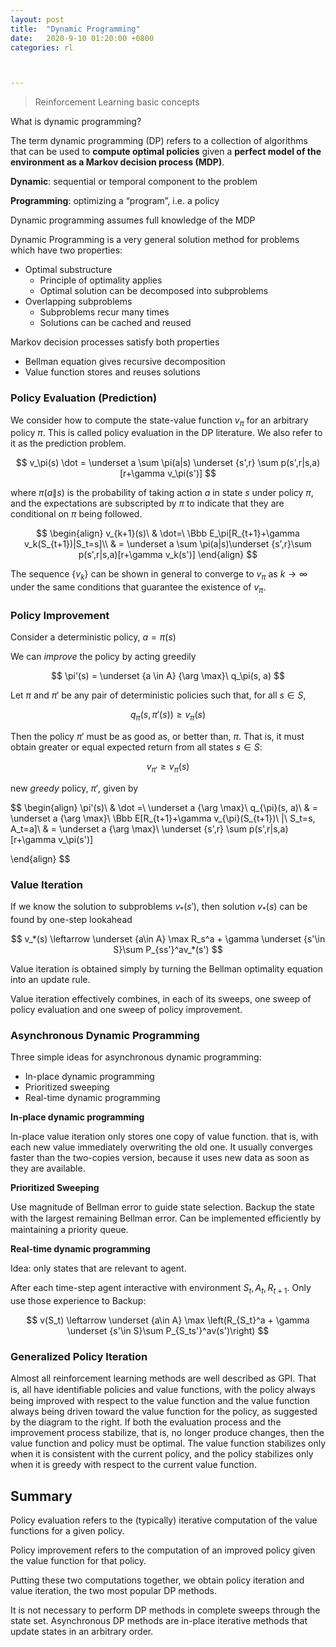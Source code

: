 ```yaml
---
layout: post
title:  "Dynamic Programming"
date:   2020-9-10 01:20:00 +0800
categories: rl



---
```


> Reinforcement Learning basic concepts

What is dynamic programming?

The term dynamic programming (DP) refers to a collection of algorithms that can be used to **compute optimal policies** given a **perfect model of the environment as a Markov decision process (MDP)**. 

**Dynamic**: sequential or temporal component to the problem

**Programming**: optimizing a “program”, i.e. a policy

Dynamic programming assumes full knowledge of the MDP

Dynamic Programming is a very general solution method for problems which have two properties: 

* Optimal substructure
  - Principle of optimality applies
  - Optimal solution can be decomposed into subproblems
* Overlapping subproblems
  * Subproblems recur many times
  * Solutions can be cached and reused

Markov decision processes satisfy both properties

* Bellman equation gives recursive decomposition
* Value function stores and reuses solutions

### Policy Evaluation (Prediction)

We consider how to compute the state-value function $v_\pi$ for an arbitrary policy $\pi$. This is called policy evaluation in the DP literature. We also refer to it as the prediction problem.


$$
v_\pi(s) \dot = \underset a \sum \pi(a|s) \underset {s',r} \sum p(s',r|s,a)[r+\gamma v_\pi(s')]
$$


where $\pi(a\|s)$ is the probability of taking action $a$ in state $s$ under policy $\pi$, and the expectations are subscripted by $\pi$ to indicate that they are conditional on $\pi$ being followed.


$$
\begin{align}
v_{k+1}(s)\ & \dot=\  \Bbb E_\pi[R_{t+1}+\gamma v_k(S_{t+1})|S_t=s]\\
& = \underset a \sum \pi(a|s)\underset {s',r}\sum p(s',r|s,a)[r+\gamma v_k(s')]
\end{align}
$$


The sequence $\{v_k\}$ can be shown in general to converge to $v_\pi$ as $k\rightarrow \infty$ under the same conditions that guarantee the existence of $v_\pi$.







### Policy Improvement

Consider a deterministic policy, $a = \pi(s)$

We can *improve* the policy by acting greedily


$$
\pi'(s) = \underset {a \in A} {\arg \max}\     q_\pi(s, a)
$$


Let $\pi$ and $\pi'$ be any pair of deterministic policies such that, for all $s\in S$, 


$$
q_\pi(s, \pi'(s)) \geq v_\pi(s)
$$


Then the policy $\pi'$ must be as good as, or better than, $\pi$. That is, it must obtain greater or equal expected return from all states  $s\in S$:


$$
v_{\pi'} \geq v_\pi(s)
$$


new *greedy* policy, $\pi'$, given by


$$
\begin{align}
\pi'(s)\ & \dot =\ \underset a {\arg \max}\ q_{\pi}(s, a)\\
& = \underset a {\arg \max}\ \Bbb E[R_{t+1}+\gamma v_{\pi}(S_{t+1})\ |\ S_t=s, A_t=a]\\
& = \underset a {\arg \max}\ \underset {s',r} \sum p(s',r|s,a)[r+\gamma v_\pi(s')]

\end{align}
$$



### Value Iteration

If we know the solution to subproblems $v_*(s')$, then solution $v_*(s)$ can be found by one-step lookahead


$$
v_*(s) \leftarrow \underset {a\in A} \max R_s^a + \gamma \underset {s'\in S}\sum P_{ss'}^av_*(s')
$$


Value iteration is obtained simply by turning the Bellman optimality equation into an update rule.

Value iteration effectively combines, in each of its sweeps, one sweep of policy evaluation and one sweep of policy improvement. 

### Asynchronous Dynamic Programming

Three simple ideas for asynchronous dynamic programming:

* In-place dynamic programming
* Prioritized sweeping
* Real-time dynamic programming

**In-place dynamic programming**

In-place value iteration only stores one copy of value function. that is, with each new value immediately overwriting the old one. It usually converges faster than the two-copies version, because it uses new data as soon as they are available. 

**Prioritized Sweeping**

Use magnitude of Bellman error to guide state selection. Backup the state with the largest remaining Bellman error. Can be implemented eﬃciently by maintaining a priority queue.

**Real-time dynamic programming**

Idea: only states that are relevant to agent.

After each time-step agent interactive with environment $S_t, A_t, R_{t+1}$. Only use those experience to Backup:


$$
v(S_t) \leftarrow \underset {a\in A} \max \left(R_{S_t}^a + \gamma \underset {s'\in S}\sum P_{S_ts'}^av(s')\right)
$$

### Generalized Policy Iteration

Almost all reinforcement learning methods are well described as GPI. That is, all have identiﬁable policies and value functions, with the policy always being improved with respect to the value function and the value function always being driven toward the value function for the policy, as suggested by the diagram to the right. If both the evaluation process and the improvement process stabilize, that is, no longer produce changes, then the value function and policy must be optimal. The value function stabilizes only when it is consistent with the current policy, and the policy stabilizes only when it is greedy with respect to the current value function.

## Summary

Policy evaluation refers to the (typically) iterative computation of the value functions for a given policy. 

Policy improvement refers to the computation of an improved policy given the value function for that policy. 

Putting these two computations together, we obtain policy iteration and value iteration, the two most popular DP methods. 

It is not necessary to perform DP methods in complete sweeps through the state set. Asynchronous DP methods are in-place iterative methods that update states in an arbitrary order.

